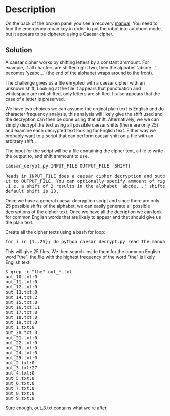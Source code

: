 # Description

On the back of the broken panel you see a recovery [manual](read_the_manual.txt). You need to find the emergency repair key in order to put the robot into autoboot mode, but it appears to be ciphered using a Caesar cipher.

## Solution

A caesar cipher works by shifting letters by a constant ammount. For example, if all chacters are shifted right two, then the alphabet 'abcde...' becomes 'yzabc...' (the end of the alphabet wraps around to the front).

The challenge gives us a file enrypted with a caesar cipher with an unknown shift. Looking at the file it appears that punctuation and whitespace are not shifted, only letters are shifted. It also appears that the case of a letter is preserved.

We have two choices we can assume the orginal plain text is English and do character frequency analysis, this analysis will likely give the shift used and the decryption can then be done using that shift. Alternatively, we we can simply decrypt the text using all possible caesar shifts (there are only 25) and examine each decrypted text looking for English text. Either way we probably want to a script that can perform caesar shift on a file with an arbitrary shift..

The input for the script will be a file containing the cipher text, a file to write the output to, and shift ammount to use.

<pre>
caesar_derypt.py INPUT_FILE OUTPUT_FILE [SHIFT]

Reads in INPUT_FILE does a caesar cipher decryption and outputs
it to OUTPUT_FILE. You can optionally specify ammount of right shift to use.
.i.e. a shift of 2 results in the alphabet 'abcde...' shifted to 'yzabc...',
default shift is 13.
</pre>

Once we have a general caesar decryption script and since there are only 25 possible shifts of the alphabet, we can easily generate all possible decryptions of the cipher text. Once we have all the decription we can look for common English words that are likely to appear and that should give us the plain text.

Create all the cipher texts using a bash for loop:
<pre>
for i in {1..25}; do python caesar_decrypt.py read_the_manual.txt out_${i}.txt $i; done
</pre>

This will give 25 files. We then search inside them for the common English word "the", the file with the highest frequency of the word "the" is likely English text.

<pre>
$ grep -c "the" out_*.txt
out_10.txt:0
out_11.txt:0
out_12.txt:0
out_13.txt:0
out_14.txt:2
out_15.txt:0
out_16.txt:11
out_17.txt:0
out_18.txt:0
out_19.txt:0
out_1.txt:0
out_20.txt:0
out_21.txt:0
out_22.txt:0
out_23.txt:0
out_24.txt:0
out_25.txt:0
out_2.txt:0
out_3.txt:27
out_4.txt:0
out_5.txt:0
out_6.txt:0
out_7.txt:0
out_8.txt:0
out_9.txt:0
</pre>

Sure enough, out_3.txt contains what we're after.
